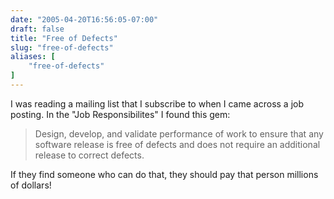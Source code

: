```yaml
---
date: "2005-04-20T16:56:05-07:00"
draft: false
title: "Free of Defects"
slug: "free-of-defects"
aliases: [
	"free-of-defects"
]
---
```


I was reading a mailing list that I subscribe to when I came
across a job posting. In the "Job Responsibilites" I found this gem:

>Design, develop, and validate performance of work to ensure that any
software release is free of defects and does not require an additional
release to correct defects.

If they find someone who can do that, they should pay that person
millions of dollars!

